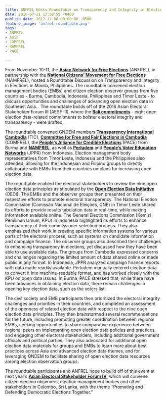 ```yaml
---
title: ANFREL Hosts Roundtable on Transparency and Integrity in Elections
date: 2018-07-21 17:58:55 -0400
publish_date: 2017-12-08 00:00:00 -0500
feature_image: 'anfrel-roundtable.png'
tags:
- ANFREL
- Asia
- COMFREL
- NAMFREL
- PACE

---
```

From November 10-11, the [**Asian Network for Free Elections**](https://anfrel.org/) (ANFREL), in partnership with the [**National Citizens’ Movement for Free Elections**](http://www.namfrel.com.ph/v2/home/index1.htm) (NAMFREL), hosted a Roundtable Discussion on Transparency and Integrity in Elections in Manila, Philippines. The roundtable convened election management bodies (EMBs) and citizen election observer groups from five countries - Burma, Cambodia, Indonesia, Philippines and Timor Leste - to discuss opportunities and challenges of advancing open election data in Southeast Asia. . The roundtable builds off of the 2016 Asian Electoral Stakeholder Forum III (AESF III), where the [**Bali commitments**](https://aesforum.anfrel.org/wp-content/uploads/2017/02/Bali-Commitment.pdf) - eight open election data-related commitments to bolster electoral integrity and transparency - were drafted.

The roundtable convened GNDEM members [**Transparency International Cambodia**](https://www.ticambodia.org/) (TIC), [**Committee for Free and Fair Elections in Cambodia**](https://comfrel.org/) (COMFREL), the [**People’s Alliance for Credible Elections**](https://www.pacemyanmar.org/) (PACE) from Burma and [**NAMFREL**](http://www.namfrel.com.ph/v2/home/index1.htm), as well as [**Perludem**](http://perludem.org/) and [**People’s Voter Education Networks**](https://www.jppr.or.id/profil/) (JPPR) from Indonesia. Election management body representatives from Timor Leste, Indonesia and the Philippines also attended, allowing for the Indonesian and Filipino groups to directly collaborate with EMBs from their countries on plans for increasing open election data.

The roundtable enabled the electoral stakeholders to review the nine open election data principles as stipulated by the [**Open Election Data Initiative**](http://openelectiondata.net/) (OEDI). The EMBs and the observer groups then presented on their respective efforts to promote electoral transparency. The National Election Commission (Comissão Nacional de Eleições, CNE) in Timor Leste shared its efforts to provide results tabulation data in real-time, while making information available online. The General Elections Commission (Komisi Pemilihan Umum, KPU) in Indonesia highlighted its efforts to enhance transparency of their commissioner selection process. They also emphasized their work in creating specific information systems for various parts of the electoral process, such as systems on candidate information and campaign finance. The observer groups also described their challenges to enhancing transparency in elections, yet discussed how they have been able to use available data. The groups from Cambodia expressed concerns and challenges regarding the limited amount of data shared online or made public in any format. In Indonesia, JPPR analyzed campaign finance reports with data made readily available. Perludem manually entered election data to convert it into machine-readable format, and has worked closely with the KPU on open data issues. In Burma, PACE stressed that, while there have been advances in obtaining election data, there remain challenges in opening key election data, such as the voters list.

The civil society and EMB participants then prioritized the electoral integrity challenges and priorities in their countries, and completed an assessment of the openness of related election data with respect to the nine open election data principles. They then brainstormed several recommendations for the future, including promoting greater coordination between regional EMBs, seeking opportunities to share comparative experience between regional peers on implementing open election data policies and practices, and engaging other electoral stakeholders, including additional government officials and political parties. They also advocated for additional open election data materials for groups and EMBs to learn more about best practices across Asia and advanced election data themes, and for leveraging GNDEM to facilitate sharing of open election data resources among election observation groups.

The roundtable participants and ANFREL hope to build off of this event at next year’s [**Asian Electoral Stakeholder Forum IV**](https://www.facebook.com/ANFREL/photos/a.228762987137967.76046.179461348734798/1858586770822239/?type=3&theater), which will convene citizen election observers, election management bodies and other stakeholders in Colombo, Sri Lanka, with the theme “Promoting and Defending Democratic Elections Together.”